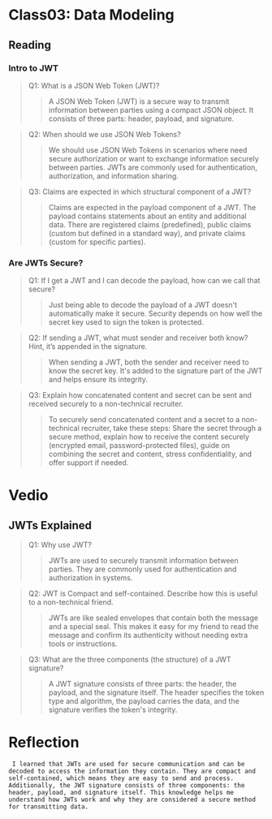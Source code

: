 # Class03: Data Modeling

## Reading

### Intro to JWT

> Q1: What is a JSON Web Token (JWT)?
>> A JSON Web Token (JWT) is a secure way to transmit information between parties using a compact JSON object. It consists of three parts: header, payload, and signature.

> Q2: When should we use JSON Web Tokens?
>> We should use JSON Web Tokens in scenarios where need secure authorization or want to exchange information securely between parties. JWTs are commonly used for authentication, authorization, and information sharing.

> Q3: Claims are expected in which structural component of a JWT?
>> Claims are expected in the payload component of a JWT. The payload contains statements about an entity and additional data. There are registered claims (predefined), public claims (custom but defined in a standard way), and private claims (custom for specific parties).

### Are JWTs Secure?

> Q1: If I get a JWT and I can decode the payload, how can we call that secure?
>> Just being able to decode the payload of a JWT doesn't automatically make it secure. Security depends on how well the secret key used to sign the token is protected.


> Q2: If sending a JWT, what must sender and receiver both know? Hint, it’s appended in the signature.
>> When sending a JWT, both the sender and receiver need to know the secret key. It's added to the signature part of the JWT and helps ensure its integrity.

> Q3: Explain how concatenated content and secret can be sent and received securely to a non-technical recruiter.
>> To securely send concatenated content and a secret to a non-technical recruiter, take these steps: Share the secret through a secure method, explain how to receive the content securely (encrypted email, password-protected files), guide on combining the secret and content, stress confidentiality, and offer support if needed.

# Vedio

## JWTs Explained

> Q1: Why use JWT?
>> JWTs are used to securely transmit information between parties. They are commonly used for authentication and authorization in systems.

> Q2: JWT is Compact and self-contained. Describe how this is useful to a non-technical friend.
>> JWTs are like sealed envelopes that contain both the message and a special seal. This makes it easy for my friend to read the message and confirm its authenticity without needing extra tools or instructions.


> Q3: What are the three components (the structure) of a JWT signature?
>> A JWT signature consists of three parts: the header, the payload, and the signature itself. The header specifies the token type and algorithm, the payload carries the data, and the signature verifies the token's integrity.



# Reflection

```
 I learned that JWTs are used for secure communication and can be decoded to access the information they contain. They are compact and self-contained, which means they are easy to send and process. Additionally, the JWT signature consists of three components: the header, payload, and signature itself. This knowledge helps me understand how JWTs work and why they are considered a secure method for transmitting data.
```